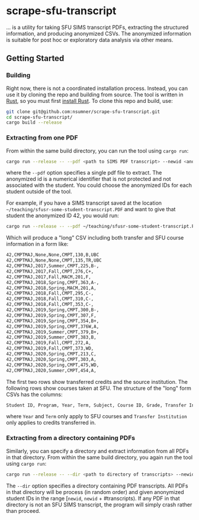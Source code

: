 # scrape-sfu-transcript

... is a utility for taking SFU SIMS transcript PDFs, extracting the structured
information, and producing anonymized CSVs. The anonymized information is
suitable for post hoc or exploratory data analysis via other means.


## Getting Started

### Building

Right now, there is not a coordinated installation process.
Instead, you can use it by cloning the repo and building from source.
The tool is written in [Rust](https://www.rust-lang.org/), so you must first
[install Rust](https://rustup.rs/). To clone this repo and build, use:

```bash
git clone git@github.com:nsumner/scrape-sfu-transcript.git
cd scrape-sfu-transcript/
cargo build --release
```


### Extracting from one PDF

From within the same build directory, you can run the tool using `cargo run`:

```bash
cargo run --release -- --pdf <path to SIMS PDF transcript> --newid <anonymized student id>
```

where the `--pdf` option specifies a single pdf file to extract. The anonymized
id is a numerical identifier that is not protected and not associated with the
student. You could choose the anonymized IDs for each student outside of the tool.

For example, if you have a SIMS transcript saved at the location
`~/teaching/sfusr-some-student-transcript.PDF` and want to give
that student the anonymized ID 42, you would run:

```bash
cargo run --release -- --pdf ~/teaching/sfusr-some-student-transcript.PDF --newid 42
```

Which will produce a "long" CSV including both transfer and SFU course
information in a form like:

```bash
42,CMPTMAJ,None,None,CMPT,130,B,UBC
42,CMPTMAJ,None,None,CMPT,135,TR,UBC
42,CMPTMAJ,2017,Summer,CMPT,225,B-,
42,CMPTMAJ,2017,Fall,CMPT,276,C+,
42,CMPTMAJ,2017,Fall,MACM,201,F,
42,CMPTMAJ,2018,Spring,CMPT,363,A-,
42,CMPTMAJ,2018,Spring,MACM,201,A,
42,CMPTMAJ,2018,Fall,CMPT,295,C-,
42,CMPTMAJ,2018,Fall,CMPT,310,C-,
42,CMPTMAJ,2018,Fall,CMPT,353,C-,
42,CMPTMAJ,2019,Spring,CMPT,300,B-,
42,CMPTMAJ,2019,Spring,CMPT,307,F,
42,CMPTMAJ,2019,Spring,CMPT,354,B+,
42,CMPTMAJ,2019,Spring,CMPT,376W,A,
42,CMPTMAJ,2019,Summer,CMPT,379,B+,
42,CMPTMAJ,2019,Summer,CMPT,383,B,
42,CMPTMAJ,2019,Fall,CMPT,272,A,
42,CMPTMAJ,2019,Fall,CMPT,373,WD,
42,CMPTMAJ,2020,Spring,CMPT,213,C,
42,CMPTMAJ,2020,Spring,CMPT,303,A,
42,CMPTMAJ,2020,Spring,CMPT,475,WD,
42,CMPTMAJ,2020,Summer,CMPT,454,A,
```
The first two rows show transferred credits and the source institution.
The following rows show courses taken at SFU. The structure of the "long" form
CSVs has the columns:

```bash
Student ID, Program, Year, Term, Subject, Course ID, Grade, Transfer Institution
```

where `Year` and `Term` only apply to SFU courses and `Transfer Institution`
only applies to credits transferred in.

### Extracting from a directory containing PDFs

Similarly, you can specify a directory and extract information from all PDFs in
that directory. From within the same build directory, you again run the tool
using `cargo run`:

```bash
cargo run --release -- --dir <path to directory of transcripts> --newid <first anonymized student id>
```

The `--dir` option specifies a directory containing PDF transcripts. All PDFs in
that directory will be process (in random order) and given anonymized student
IDs in the range [`newid`, `newid` + #transcripts). If any PDF in that directory
is not an SFU SIMS transcript, the program will simply crash rather than
proceed.
